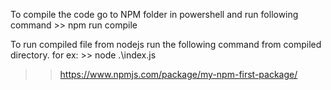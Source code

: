 To compile the code go to NPM folder in powershell and run following command
	>> npm run compile

To run compiled file from nodejs run the following command from compiled directory.
	for ex: >>  node .\index.js
	
>> https://www.npmjs.com/package/my-npm-first-package/	